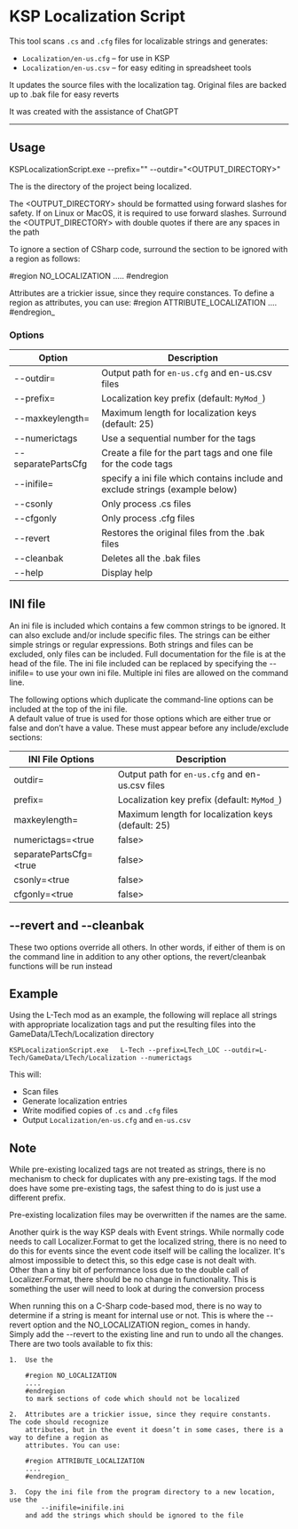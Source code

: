﻿# KSP Localization Script

This tool scans `.cs` and `.cfg` files for localizable strings and generates:

- `Localization/en-us.cfg` – for use in KSP
- `Localization/en-us.csv` – for easy editing in spreadsheet tools

It updates the source files with the localization tag.
Original files are backed up to <file>.bak file for easy reverts

It was created with the assistance of ChatGPT 

---

## Usage

KSPLocalizationScript.exe  <PROJECTDIR> --prefix="<PREFIX>" --outdir="<OUTPUT_DIRECTORY>"

The <PROJECTDIR> is the directory of the project being localized.

The <OUTPUT_DIRECTORY> should be formatted using forward slashes for safety.  If on Linux or MacOS, it is required to use forward slashes.
Surround the <OUTPUT_DIRECTORY> with double quotes if there are any spaces in the path

To ignore a section of CSharp code, surround the section to be ignored with a region as follows:

#region NO_LOCALIZATION
.....
#endregion


Attributes are a trickier issue, since they require constances.  To define a region as attributes, you can use:
#region ATTRIBUTE_LOCALIZATION
....
#endregion_


### Options

| Option                      | Description                                                                  |
|-----------------------------|------------------------------------------------------------------------------|
| --outdir=<path>             | Output path for `en-us.cfg` and en-us.csv files                              |
| --prefix=<string>           | Localization key prefix (default: `MyMod_`)                                  |
| --maxkeylength=<number>     | Maximum length for localization keys (default: 25)                           |
| --numerictags               | Use a sequential number for the tags                                         |
| --separatePartsCfg          | Create a file for the part tags and one file for the code tags               |
| --inifile=<file>            | specify a ini file which contains include and exclude strings (example below)|
| --csonly                    | Only process .cs files                                                       |
| --cfgonly                   | Only process .cfg files                                                      |
| --revert                    | Restores the original files from the .bak files                              |
| --cleanbak                  | Deletes all the .bak files                                                   |
| --help                      | Display help                                                                 |


## INI file

An ini file is included which contains a few common strings to be ignored. It can also exclude and/or 
include specific files.  The strings can be either simple strings or regular expressions.  Both strings 
and files can be excluded, only files can be included.  Full documentation for the file is at the head
of the file.  The ini file included can be replaced by specifying the --inifile=<file> to use your
own ini file.  Multiple ini files are allowed on the command line.

The following options which duplicate the command-line options can be included at the top of the ini file.  
A default value of true is used for those options which are either true or false and don’t have a value. 
These must appear before any include/exclude sections:

| INI File Options              | Description                                                                  |
|-------------------------------|------------------------------------------------------------------------------|
| outdir=<path>	                | Output path for `en-us.cfg` and en-us.csv files
| prefix=<string>               | Localization key prefix (default: `MyMod_`) 
| maxkeylength=<number>	        | Maximum length for localization keys (default: 25)
| numerictags=<true|false>      | Use a sequential number for the tags 
| separatePartsCfg=<true|false>	| Create a file for the part tags and one file for the code tags
| csonly=<true|false>	        | Only process .cs files 
| cfgonly=<true|false>	        | Only process .cfg files



## --revert and --cleanbak

These two options override all others.  In other words, if either of them is on the command line in 
addition to any other options, the revert/cleanbak functions will be run instead


## Example

Using the L-Tech mod as an example, the following will replace all strings with appropriate localization 
tags and put the resulting files into the GameData/LTech/Localization directory

	KSPLocalizationScript.exe   L-Tech --prefix=LTech_LOC --outdir=L-Tech/GameData/LTech/Localization --numerictags 


This will:
- Scan files
- Generate localization entries
- Write modified copies of `.cs` and `.cfg` files
- Output `Localization/en-us.cfg` and `en-us.csv`


## Note

While pre-existing localized tags are not treated as strings, there is no mechanism to check 
for duplicates with any pre-existing tags.  If the mod does have some pre-existing tags, the
safest thing to do is just use a different prefix.

Pre-existing localization files may be overwritten if the names are the same.

Another quirk is the way KSP deals with Event strings.  While normally code needs to call Localizer.Format
to get the localized string, there is no need to do this for events since the event code itself will be 
calling the localizer.  It's almost impossible to detect this, so this edge case is not dealt with.  
Other than a tiny bit of performance loss due to the double call of Localizer.Format, there should be no 
change in functionality.
This is something the user will need to look at during the conversion process

When running this on a C-Sharp code-based mod, there is no way to determine if a string is meant for 
internal use or not.  This is where the --revert option and the NO_LOCALIZATION region_ comes in handy.  
Simply add the --revert to the existing line and run to undo all the changes.  There are two tools 
available to fix this:

	1.  Use the 

		#region NO_LOCALIZATION
		....
		#endregion 
		to mark sections of code which should not be localized

	2.	Attributes are a trickier issue, since they require constants.  The code should recognize 
		attributes, but in the event it doesn’t in some cases, there is a way to define a region as 
		attributes. You can use:

		#region ATTRIBUTE_LOCALIZATION
		....
		#endregion_

	3.	Copy the ini file from the program directory to a new location, use the
			--inifile=inifile.ini
		and add the strings which should be ignored to the file

